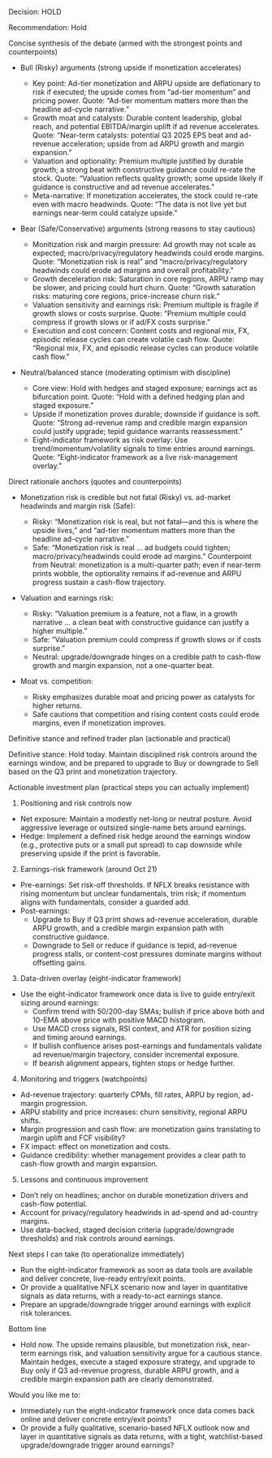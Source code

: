 Decision: HOLD

Recommendation: Hold

Concise synthesis of the debate (armed with the strongest points and counterpoints)

- Bull (Risky) arguments (strong upside if monetization accelerates)
  - Key point: Ad-tier monetization and ARPU upside are deflationary to risk if executed; the upside comes from “ad-tier momentum” and pricing power. Quote: “Ad-tier momentum matters more than the headline ad-cycle narrative.”
  - Growth moat and catalysts: Durable content leadership, global reach, and potential EBITDA/margin uplift if ad revenue accelerates. Quote: “Near-term catalysts: potential Q3 2025 EPS beat and ad-revenue acceleration; upside from ad ARPU growth and margin expansion.”
  - Valuation and optionality: Premium multiple justified by durable growth; a strong beat with constructive guidance could re-rate the stock. Quote: “Valuation reflects quality growth; some upside likely if guidance is constructive and ad revenue accelerates.”
  - Meta-narrative: If monetization accelerates, the stock could re-rate even with macro headwinds. Quote: “The data is not live yet but earnings near-term could catalyze upside.”

- Bear (Safe/Conservative) arguments (strong reasons to stay cautious)
  - Monitization risk and margin pressure: Ad growth may not scale as expected; macro/privacy/regulatory headwinds could erode margins. Quote: “Monetization risk is real” and “macro/privacy/regulatory headwinds could erode ad margins and overall profitability.”
  - Growth deceleration risk: Saturation in core regions, ARPU ramp may be slower, and pricing could hurt churn. Quote: “Growth saturation risks: maturing core regions, price-increase churn risk.”
  - Valuation sensitivity and earnings risk: Premium multiple is fragile if growth slows or costs surprise. Quote: “Premium multiple could compress if growth slows or if ad/FX costs surprise.”
  - Execution and cost concern: Content costs and regional mix, FX, episodic release cycles can create volatile cash flow. Quote: “Regional mix, FX, and episodic release cycles can produce volatile cash flow.”

- Neutral/balanced stance (moderating optimism with discipline)
  - Core view: Hold with hedges and staged exposure; earnings act as bifurcation point. Quote: “Hold with a defined hedging plan and staged exposure.”
  - Upside if monetization proves durable; downside if guidance is soft. Quote: “Strong ad-revenue ramp and credible margin expansion could justify upgrade; tepid guidance warrants reassessment.”
  - Eight-indicator framework as risk overlay: Use trend/momentum/volatility signals to time entries around earnings. Quote: “Eight-indicator framework as a live risk-management overlay.”

Direct rationale anchors (quotes and counterpoints)
- Monetization risk is credible but not fatal (Risky) vs. ad-market headwinds and margin risk (Safe):
  - Risky: “Monetization risk is real, but not fatal—and this is where the upside lives,” and “ad-tier momentum matters more than the headline ad-cycle narrative.”
  - Safe: “Monetization risk is real … ad budgets could tighten; macro/privacy/headwinds could erode ad margins.”
  Counterpoint from Neutral: monetization is a multi-quarter path; even if near-term prints wobble, the optionality remains if ad-revenue and ARPU progress sustain a cash-flow trajectory.

- Valuation and earnings risk:
  - Risky: “Valuation premium is a feature, not a flaw, in a growth narrative … a clean beat with constructive guidance can justify a higher multiple.”
  - Safe: “Valuation premium could compress if growth slows or if costs surprise.” 
  - Neutral: upgrade/downgrade hinges on a credible path to cash-flow growth and margin expansion, not a one-quarter beat.

- Moat vs. competition:
  - Risky emphasizes durable moat and pricing power as catalysts for higher returns.
  - Safe cautions that competition and rising content costs could erode margins, even if monetization improves.

Definitive stance and refined trader plan (actionable and practical)

Definitive stance: Hold today. Maintain disciplined risk controls around the earnings window, and be prepared to upgrade to Buy or downgrade to Sell based on the Q3 print and monetization trajectory.

Actionable investment plan (practical steps you can actually implement)

1) Positioning and risk controls now
- Net exposure: Maintain a modestly net-long or neutral posture. Avoid aggressive leverage or outsized single-name bets around earnings.
- Hedge: Implement a defined risk hedge around the earnings window (e.g., protective puts or a small put spread) to cap downside while preserving upside if the print is favorable.

2) Earnings-risk framework (around Oct 21)
- Pre-earnings: Set risk-off thresholds. If NFLX breaks resistance with rising momentum but unclear fundamentals, trim risk; if momentum aligns with fundamentals, consider a guarded add.
- Post-earnings:
  - Upgrade to Buy if Q3 print shows ad-revenue acceleration, durable ARPU growth, and a credible margin expansion path with constructive guidance.
  - Downgrade to Sell or reduce if guidance is tepid, ad-revenue progress stalls, or content-cost pressures dominate margins without offsetting gains.

3) Data-driven overlay (eight-indicator framework)
- Use the eight-indicator framework once data is live to guide entry/exit sizing around earnings:
  - Confirm trend with 50/200-day SMAs; bullish if price above both and 10-EMA above price with positive MACD histogram.
  - Use MACD cross signals, RSI context, and ATR for position sizing and timing around earnings.
  - If bullish confluence arises post-earnings and fundamentals validate ad revenue/margin trajectory, consider incremental exposure.
  - If bearish alignment appears, tighten stops or hedge further.

4) Monitoring and triggers (watchpoints)
- Ad-revenue trajectory: quarterly CPMs, fill rates, ARPU by region, ad-margin progression.
- ARPU stability and price increases: churn sensitivity, regional ARPU shifts.
- Margin progression and cash flow: are monetization gains translating to margin uplift and FCF visibility?
- FX impact: effect on monetization and costs.
- Guidance credibility: whether management provides a clear path to cash-flow growth and margin expansion.

5) Lessons and continuous improvement
- Don’t rely on headlines; anchor on durable monetization drivers and cash-flow potential.
- Account for privacy/regulatory headwinds in ad-spend and ad-country margins.
- Use data-backed, staged decision criteria (upgrade/downgrade thresholds) and risk controls around earnings.

Next steps I can take (to operationalize immediately)
- Run the eight-indicator framework as soon as data tools are available and deliver concrete, live-ready entry/exit points.
- Or provide a qualitative NFLX scenario now and layer in quantitative signals as data returns, with a ready-to-act earnings stance.
- Prepare an upgrade/downgrade trigger around earnings with explicit risk tolerances.

Bottom line
- Hold now. The upside remains plausible, but monetization risk, near-term earnings risk, and valuation sensitivity argue for a cautious stance. Maintain hedges, execute a staged exposure strategy, and upgrade to Buy only if Q3 ad-revenue progress, durable ARPU growth, and a credible margin expansion path are clearly demonstrated.

Would you like me to:
- Immediately run the eight-indicator framework once data comes back online and deliver concrete entry/exit points?
- Or provide a fully qualitative, scenario-based NFLX outlook now and layer in quantitative signals as data returns, with a tight, watchlist-based upgrade/downgrade trigger around earnings?